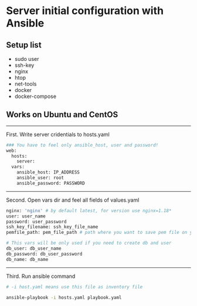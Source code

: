 # Server initial configuration with Ansible

## Setup list
- sudo user
- ssh-key
- nginx
- htop
- net-tools
- docker
- docker-compose

## Works on Ubuntu and CentOS

---
First. Write server cridentials to hosts.yaml

```bash
### You have to feel only ansible_host, user and password!
web:
  hosts:
    server:
  vars:
    ansible_host: IP_ADDRESS 
    ansible_user: root 
    ansible_password: PASSWORD
```
---
Second. Open vars dir and feel all fields of values.yaml

```bash
nginx: 'nginx' # by default latest, for version use nginx=1.18*
user: user_name
password: user_password
ssh_key_filename: ssh_key_file_name
pemfile_path: pem_file_path # path where you want to save pem file on your local machine!

# This vars will be only used if you need to create db and user
db_user: db_user_name
db_password: db_user_password
db_name: db_name
```
---
Third. Run ansible command
```bash
# -i host.yaml means use this file as inventory file

ansible-playbook -i hosts.yaml playbook.yaml
```
